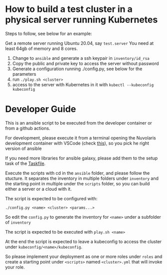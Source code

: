<!--
  ~ Licensed to the Apache Software Foundation (ASF) under one
  ~ or more contributor license agreements.  See the NOTICE file
  ~ distributed with this work for additional information
  ~ regarding copyright ownership.  The ASF licenses this file
  ~ to you under the Apache License, Version 2.0 (the
  ~ "License"); you may not use this file except in compliance
  ~ with the License.  You may obtain a copy of the License at
  ~
  ~   http://www.apache.org/licenses/LICENSE-2.0
  ~
  ~ Unless required by applicable law or agreed to in writing,
  ~ software distributed under the License is distributed on an
  ~ "AS IS" BASIS, WITHOUT WARRANTIES OR CONDITIONS OF ANY
  ~ KIND, either express or implied.  See the License for the
  ~ specific language governing permissions and limitations
  ~ under the License.
  ~
-->
# How to build a test cluster in a physical server running Kubernetes

Steps to follow, see below for an example:

Get a remote server running Ubuntu 20.04, say `test.server` You need at least 64gb of memory and 8 cores. 

1. Change to `ansible` and generate a ssh keypair in `inventory/id_rsa`  
2. Copy the public and private key to access the server without password
3. Generate a configuration running ./config.py, see below for the parameters
4. run `./play.sh <cluster>`
5. access to the server with Kubernetes in it with `kubectl --kubeconfig kubeconfig`

# Developer Guide

This is an ansible script to be executed from the developer container or from a github actions.

For development, please execute it from a terminal opening the Nuvolaris development container with VSCode (check [this](https://github.com/nuvolaris/nuvolaris/blob/main/docs/DEVEL.md)), so you pick he right version of ansible


If you need more libraries for ansible galaxy, please add them to the setup task of the [Taskfile](./Taskfile.yml).

Execute the scripts with cd in the `ansible` folder, and please follow the stucture. It separates the inventory in multiple folders under `inventory` and the starting point in multiple under the `scripts` folder, so you can build either a server or a cloud with it.

The script is expected to be configured with:

```
./config.py <name> <cluster> <params...>
```

So edit the `config.py` to generate the inventory for `<name>` under a subfolder of `inventory`

The script is expected to be executed with `play.sh <name>`

At the end the script is expected to leave a kubeconfig to access the cluster under `kubeconfig/<name>/kubeconfig`.

So please implement your deployment as one or more roles under `roles` and create a starting point under `<scripts>` named `<cluster>.yml` that will invoke your role.


